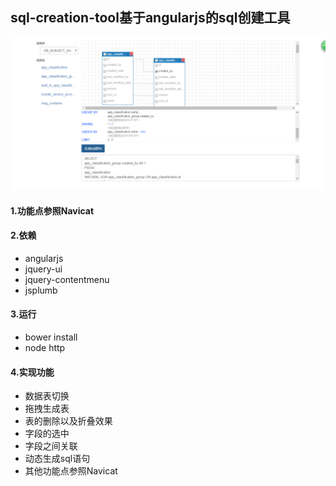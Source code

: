 ## sql-creation-tool基于angularjs的sql创建工具

![Image text](https://github.com/caoruonan/sql-creation-tool/blob/master/img/demo1.jpg?raw=true)

#### 1.功能点参照Navicat

#### 2.依赖   
* angularjs
* jquery-ui
* jquery-contentmenu
* jsplumb

#### 3.运行
* bower install 
* node http

#### 4.实现功能
* 数据表切换
* 拖拽生成表
* 表的删除以及折叠效果
* 字段的选中
* 字段之间关联
* 动态生成sql语句
* 其他功能点参照Navicat
